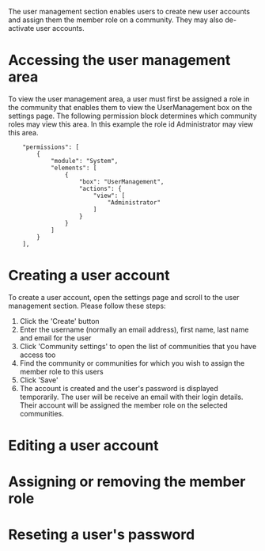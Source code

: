 The user management section enables users to create new user accounts and assign them the member role on a community.  They may also de-activate user accounts.

# Accessing the user management area

To view the user management area, a user must first be assigned a role in the community that enables them to view the UserManagement box on the settings page.  The following permission block determines which community roles may view this area.  In this example the role id Administrator may view this area.

```
    "permissions": [
        {
            "module": "System",
            "elements": [
                {
                    "box": "UserManagement",
                    "actions": {
                        "view": [
                            "Administrator"
                        ]
                    }
                }
            ]
        }
    ],
```

# Creating a user account

To create a user account, open the settings page and scroll to the user management section.  Please follow these steps:

1. Click the 'Create' button
2. Enter the username (normally an email address), first name, last name and email for the user
3. Click 'Community settings' to open the list of communities that you have access too
4. Find the community or communities for which you wish to assign the member role to this users
5. Click 'Save'
6. The account is created and the user's password is displayed temporarily.  The user will be receive an email with their login details.  Their account will be assigned the member role on the selected communities.

# Editing a user account


# Assigning or removing the member role


# Reseting a user's password


# 